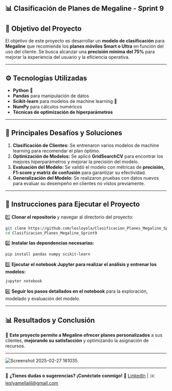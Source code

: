 ## 📊 Clasificación de Planes de Megaline - Sprint 9

## 🎯 Objetivo del Proyecto
El objetivo de este proyecto es desarrollar un **modelo de clasificación** para **Megaline** que recomiende los **planes móviles Smart o Ultra** en función del uso del cliente. Se busca alcanzar una **precisión mínima del 75%** para mejorar la experiencia del usuario y la eficiencia operativa.

---

## ⚙️ Tecnologías Utilizadas
- **Python** 🐍
- **Pandas** para manipulación de datos
- **Scikit-learn** para modelos de machine learning 🤖
- **NumPy** para cálculos numéricos
- **Técnicas de optimización de hiperparámetros**

---

## 🚀 Principales Desafíos y Soluciones
1. **Clasificación de Clientes:** Se entrenaron varios modelos de machine learning para recomendar el plan óptimo.
2. **Optimización de Modelos:** Se aplicó **GridSearchCV** para encontrar los mejores hiperparámetros y mejorar la precisión del modelo.
3. **Evaluación del Modelo:** Se validó el modelo con métricas de **precisión, F1-score y matriz de confusión** para garantizar su efectividad.
4. **Generalización del Modelo:** Se realizaron pruebas con datos nuevos para evaluar su desempeño en clientes no vistos previamente.

---

## 🔧 Instrucciones para Ejecutar el Proyecto
1️⃣ **Clonar el repositorio** y navegar al directorio del proyecto:
```bash
git clone https://github.com/lesloyola/Clasificacion_Planes_Megaline_Sprint9.git
cd Clasificacion_Planes_Megaline_Sprint9
```
2️⃣ **Instalar las dependencias necesarias:**
```bash
pip install pandas numpy scikit-learn
```
3️⃣ **Ejecutar el notebook Jupyter para realizar el análisis y entrenar los modelos:**
```bash
jupyter notebook
```
4️⃣ **Seguir los pasos detallados en el notebook** para la exploración, modelado y evaluación del modelo.

---

## 📊 Resultados y Conclusión
📌 **Este proyecto permite a Megaline ofrecer planes personalizados** a sus clientes, **mejorando su satisfacción** y optimizando la asignación de recursos.

---

![Screenshot 2025-02-27 161035](https://github.com/user-attachments/assets/9e8b9685-0546-4369-a486-09936bbb1a8c)


---

📩 **¿Tienes dudas o sugerencias? ¡Conéctate conmigo!**
🔗 [LinkedIn](https://www.linkedin.com/in/lesloyola) | ✉️ leslyamellalil@gmail.com


